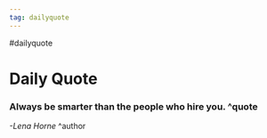 ```yaml
---
tag: dailyquote
---
```


#dailyquote

# Daily Quote

### Always be smarter than the people who hire you. ^quote
*-Lena Horne* ^author
